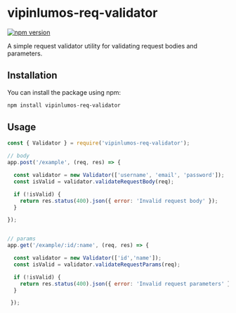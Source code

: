 # vipinlumos-req-validator

[![npm version](https://badge.fury.io/js/vipinlumos-req-validator.svg)](https://badge.fury.io/js/vipinlumos-req-validator)

A simple request validator utility for validating request bodies and parameters.

## Installation

You can install the package using npm:

```bash
npm install vipinlumos-req-validator
``` 

## Usage
```js
const { Validator } = require('vipinlumos-req-validator');

``` 

```js
// body
app.post('/example', (req, res) => {

  const validator = new Validator(['username', 'email', 'password']);
  const isValid = validator.validateRequestBody(req);

  if (!isValid) {
    return res.status(400).json({ error: 'Invalid request body' });
  }

});
``` 

```js

// params
app.get('/example/:id/:name', (req, res) => {

  const validator = new Validator(['id','name']);
  const isValid = validator.validateRequestParams(req);

  if (!isValid) {
    return res.status(400).json({ error: 'Invalid request parameters' });
  }

 });
``` 



